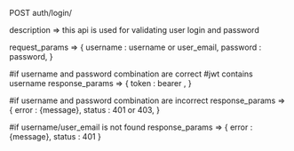 POST auth/login/ 

description => this api is used for validating user login and password

request_params => {
            username : username or user_email,
            password : password,
}


#if username and password combination are correct
#jwt contains username 
response_params => {
            token : bearer <jwt>,
}

#if username and password combination are incorrect
response_params => {
            error : {message}, status : 401 or 403,
            }

#if username/user_email is not found
response_params => {
            error : {message}, status : 401
            }

